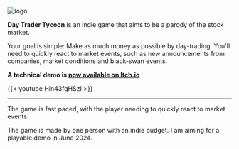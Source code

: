 ![logo](/DayTraderTycoonLogo.png)


**Day Trader Tycoon** is an indie game that aims to be a parody of the stock market. 

Your goal is simple: Make as much money as possible by day-trading. You'll need to quickly react to market events, such as new announcements from companies, market conditions and black-swan events.

**A technical demo is [now available on Itch.io](https://johnyrose.itch.io/day-trader-tycoon)**

{{< youtube Hin43fgHSzI >}}

---

The game is fast paced, with the player needing to quickly react to market events. 

The game is made by one person with an indie budget. I am aiming for a playable demo in June 2024. 
